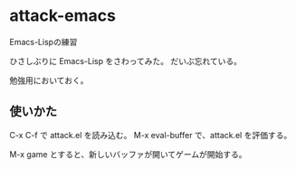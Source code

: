 # attack-emacs
Emacs-Lispの練習

ひさしぶりに Emacs-Lisp をさわってみた。
だいぶ忘れている。

勉強用においておく。


## 使いかた

C-x C-f で attack.el を読み込む。
M-x eval-buffer で、attack.el を評価する。

M-x game とすると、新しいバッファが開いてゲームが開始する。


<!-- 修正時刻: Fri Mar  5 15:13:37 2021 -->
